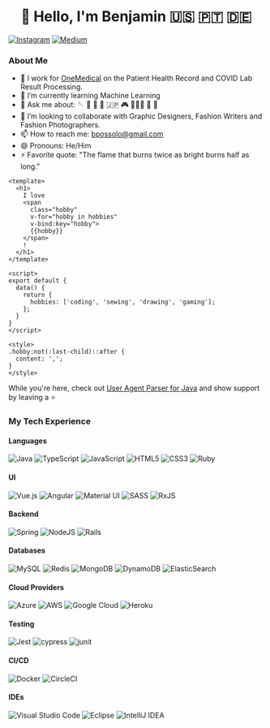 <h1 align="center">
  👋 Hello, I'm Benjamin 🇺🇸 🇵🇹 🇩🇪
</h1>


[![Instagram](https://img.shields.io/badge/styleguise-%23E4405F.svg?style=for-the-badge&logo=Instagram&logoColor=white)](https://www.instagram.com/styleguise/)
[![Medium](https://img.shields.io/badge/Medium-12100E?style=for-the-badge&logo=medium&logoColor=white)](https://styleguise.medium.com)

### About Me 

- 🔭 I work for [OneMedical](https://onemedical.com) on the Patient Health Record and COVID Lab Result Processing.
- 🌱 I’m currently learning Machine Learning
- 💬 Ask me about: 🪡 🧵 🥼 🎨 🇯🇵 🎮 🏋🏻‍♀️ 🎳 🛵
- 🤔 I’m looking to collaborate with Graphic Designers, Fashion Writers and Fashion Photographers.
- 📫 How to reach me: bpossolo@gmail.com
- 😄 Pronouns: He/Him
- ⚡ Favorite quote: "The flame that burns twice as bright burns half as long."

```vue
<template>
  <h1>
    I love
    <span
      class="hobby"
      v-for="hobby in hobbies"
      v-bind:key="hobby">
      {{hobby}}
    </span>
    !
  </h1>
</template>

<script>
export default {
  data() {
    return {
      hobbies: ['coding', 'sewing', 'drawing', 'gaming'];
    };
  }
}
</script>

<style>
.hobby:not(:last-child)::after {
  content: ',';
}
</style>
```

While you're here, check out [User Agent Parser for Java](https://github.com/ua-parser/uap-java) and show support by leaving a ⭐️

### My Tech Experience

<!--
https://github.com/Ileriayo/markdown-badges
https://shields.io
https://github.com/simple-icons/simple-icons/blob/develop/slugs.md
-->

#### Languages

![Java](https://img.shields.io/badge/Java-%23ED8B00.svg?style=for-the-badge&logo=java&logoColor=white)
![TypeScript](https://img.shields.io/badge/TypeScript-%23007ACC.svg?style=for-the-badge&logo=typescript&logoColor=white)
![JavaScript](https://img.shields.io/badge/javascript-%23323330.svg?style=for-the-badge&logo=javascript&logoColor=%23F7DF1E)
![HTML5](https://img.shields.io/badge/html5-%23E34F26.svg?style=for-the-badge&logo=html5&logoColor=white)
![CSS3](https://img.shields.io/badge/css3-%231572B6.svg?style=for-the-badge&logo=css3&logoColor=white)
![Ruby](https://img.shields.io/badge/ruby-%23CC342D.svg?style=for-the-badge&logo=ruby&logoColor=white)

#### UI
![Vue.js](https://img.shields.io/badge/vuejs-%2335495e.svg?style=for-the-badge&logo=vuedotjs&logoColor=%234FC08D)
![Angular](https://img.shields.io/badge/angular-%23DD0031.svg?style=for-the-badge&logo=angular&logoColor=white)
![Material UI](https://img.shields.io/badge/materialui-%230081CB.svg?style=for-the-badge&logo=material-ui&logoColor=white)
![SASS](https://img.shields.io/badge/SASS-hotpink.svg?style=for-the-badge&logo=SASS&logoColor=white)
![RxJS](https://img.shields.io/badge/rxjs-%23B7178C.svg?style=for-the-badge&logo=reactivex&logoColor=white)

#### Backend
![Spring](https://img.shields.io/badge/spring-%236DB33F.svg?style=for-the-badge&logo=spring&logoColor=white)
![NodeJS](https://img.shields.io/badge/node.js-%2343853D.svg?style=for-the-badge&logo=node.js&logoColor=white)
![Rails](https://img.shields.io/badge/rails-%23CC0000.svg?style=for-the-badge&logo=ruby-on-rails&logoColor=white)

#### Databases
![MySQL](https://img.shields.io/badge/mysql-%2300f.svg?style=for-the-badge&logo=mysql&logoColor=white)
![Redis](https://img.shields.io/badge/redis-%23DD0031.svg?style=for-the-badge&logo=redis&logoColor=white)
![MongoDB](https://img.shields.io/badge/MongoDB-%234ea94b.svg?style=for-the-badge&logo=mongodb&logoColor=white)
![DynamoDB](https://img.shields.io/badge/DynamoDB-black.svg?style=for-the-badge&logo=amazondynamodb&logoColor=white)
![ElasticSearch](https://img.shields.io/badge/-ElasticSearch-005571?style=for-the-badge&logo=elasticsearch)

#### Cloud Providers
![Azure](https://img.shields.io/badge/azure-%230072C6.svg?style=for-the-badge&logo=azure-devops&logoColor=white)
![AWS](https://img.shields.io/badge/AWS-%23FF9900.svg?style=for-the-badge&logo=amazon-aws&logoColor=white)
![Google Cloud](https://img.shields.io/badge/GoogleCloud-%234285F4.svg?style=for-the-badge&logo=google-cloud&logoColor=white)
![Heroku](https://img.shields.io/badge/heroku-%23430098.svg?style=for-the-badge&logo=heroku&logoColor=white)

#### Testing
![Jest](https://img.shields.io/badge/jest-%23C21325?style=for-the-badge&logo=jest&logoColor=white)
![cypress](https://img.shields.io/badge/cypress-%23E5E5E5?style=for-the-badge&logo=cypress&logoColor=058a5e)
![junit](https://img.shields.io/badge/junit-%231b7849?style=for-the-badge&logo=junit5&logoColor=white)

#### CI/CD
![Docker](https://img.shields.io/badge/docker-%230db7ed.svg?style=for-the-badge&logo=docker&logoColor=white)
![CircleCI](https://img.shields.io/badge/CIRCLECI-%23161616.svg?style=for-the-badge&logo=circleci&logoColor=white)

#### IDEs
![Visual Studio Code](https://img.shields.io/badge/VisualStudioCode-0078d7.svg?style=for-the-badge&logo=visual-studio-code&logoColor=white)
![Eclipse](https://img.shields.io/badge/Eclipse-FE7A16.svg?style=for-the-badge&logo=Eclipse&logoColor=white)
![IntelliJ IDEA](https://img.shields.io/badge/IntelliJIDEA-000000.svg?style=for-the-badge&logo=intellij-idea&logoColor=white)

